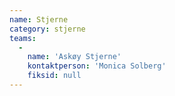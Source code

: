 ```yaml
---
name: Stjerne
category: stjerne
teams:
  -
    name: 'Askøy Stjerne'
    kontaktperson: 'Monica Solberg'
    fiksid: null
---
```

